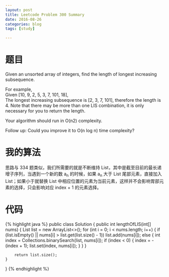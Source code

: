```yaml
---
layout: post
title: Leetcode Problem 300 Summary
date: 2016-08-26
categories: blog
tags: [study]

---
```


# 题目

Given an unsorted array of integers, find the length of longest increasing subsequence.

For example,  
Given [10, 9, 2, 5, 3, 7, 101, 18],  
The longest increasing subsequence is [2, 3, 7, 101], therefore the length is 4. Note that there may be more than one LIS combination, it is only necessary for you to return the length.

Your algorithm should run in O(n2) complexity.

Follow up: Could you improve it to O(n log n) time complexity?

# 我的算法

思路与 334 题类似，我们所需要的就是不断维持 List，其中是截至目前的最长递增子序列，当遇到一个新的数 a<sub>n</sub> 的时候，如果 a<sub>n</sub> 大于 List 尾部元素，直接加入 List；如果小于就替换 List 中相应位置的元素为当前元素，这样并不会影响胃部元素的选择，只会影响对应 index + 1 的元素选择。

# 代码

{% highlight java %}
public class Solution {
    public int lengthOfLIS(int[] nums) {
        List<Integer> list = new ArrayList<>();
        for (int i = 0; i < nums.length; i++) {
            if (list.isEmpty() || nums[i] > list.get(list.size() - 1)) list.add(nums[i]);
            else {
                int index = Collections.binarySearch(list, nums[i]);
                if (index < 0) {
                    index = -(index + 1);
                    list.set(index, nums[i]);
                }
            }
        }
        
        return list.size();
    }
}
{% endhighlight %}